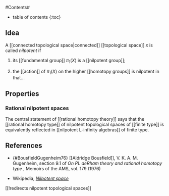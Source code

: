 
#Contents#
* table of contents
{:toc}

## Idea

A [[connected topological space|connected]] [[topological space]] $x$ is called _nilpotent_ if 

1. its [[fundamental group]] $\pi_1(X)$ is a [[nilpotent group]];

1. the [[action]] of $\pi_1(X)$ on the higher [[homotopy groups]] is nilpotent in that...

## Properties

### Rational nilpotent spaces

The central statement of [[rational homotopy theory]] says that the [[rational homotopy type]] of nilpotent topological spaces of [[finite type]] is equivalently reflected in [[nilpotent L-infinity algebras]] of finite type.

## References

* {#BousfieldGugenheim76} [[Aldridge Bousfield]], V. K. A. M. Gugenheim, section 9.1 of _On PL deRham theory and rational homotopy type_ , Memoirs of the AMS, vol. 179 (1976)


* Wikipedia, _[Nilpotent space](https://en.wikipedia.org/wiki/Nilpotent_space)_

[[!redirects nilpotent topological spaces]]
